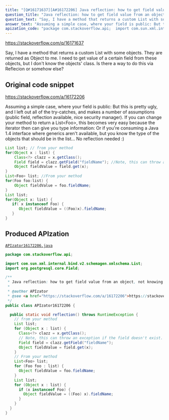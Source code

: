 ```yaml
---
title: "[Q#16171637][A#16172206] Java reflection: how to get field value from an object, not knowing its class"
question_title: "Java reflection: how to get field value from an object, not knowing its class"
question_text: "Say, I have a method that returns a custom List with some objects. They are returned as Object to me. I need to get value of a certain field from these objects, but I don't know the objects' class. Is there a way to do this via Reflecion or somehow else?"
answer_text: "Assuming a simple case, where your field is public: But this is pretty ugly, and I left out all of the try-catches, and makes a number of assumptions (public field, reflection available, nice security manager). If you can change your method to return a List<Foo>, this becomes very easy because the iterator then can give you type information: Or if you're consuming a Java 1.4 interface where generics aren't available, but you know the type of the objects that should be in the list... No reflection needed :)"
apization_code: "package com.stackoverflow.api;  import com.sun.xml.internal.bind.v2.schemagen.xmlschema.List; import org.postgresql.core.Field;  /**  * Java reflection: how to get field value from an object, not knowing its class  *  * @author APIzator  * @see <a href=\"https://stackoverflow.com/a/16172206\">https://stackoverflow.com/a/16172206</a>  */ public class APIzator16172206 {    public static void reflection() throws RuntimeException {     // from your method     List list;     for (Object x : list) {       Class<?> clazz = x.getClass();       // Note, this can throw an exception if the field doesn't exist.       Field field = clazz.getField(\"fieldName\");       Object fieldValue = field.get(x);     }     // From your method     List<Foo> list;     for (Foo foo : list) {       Object fieldValue = foo.fieldName;     }     List list;     for (Object x : list) {       if (x instanceof Foo) {         Object fieldValue = ((Foo) x).fieldName;       }     }   } }"
---
```


https://stackoverflow.com/q/16171637

Say, I have a method that returns a custom List with some objects. They are returned as Object to me. I need to get value of a certain field from these objects, but I don&#x27;t know the objects&#x27; class.
Is there a way to do this via Reflecion or somehow else?



## Original code snippet

https://stackoverflow.com/a/16172206

Assuming a simple case, where your field is public:
But this is pretty ugly, and I left out all of the try-catches, and makes a number of assumptions (public field, reflection available, nice security manager).
If you can change your method to return a List&lt;Foo&gt;, this becomes very easy because the iterator then can give you type information:
Or if you&#x27;re consuming a Java 1.4 interface where generics aren&#x27;t available, but you know the type of the objects that should be in the list...
No reflection needed :)

```java
List list; // from your method
for(Object x : list) {
    Class<?> clazz = x.getClass();
    Field field = clazz.getField("fieldName"); //Note, this can throw an exception if the field doesn't exist.
    Object fieldValue = field.get(x);
}
List<Foo> list; //From your method
for(Foo foo:list) {
    Object fieldValue = foo.fieldName;
}
List list;
for(Object x: list) {
   if( x instanceof Foo) {
      Object fieldValue = ((Foo)x).fieldName;
   }
}
```

## Produced APIzation

[`APIzator16172206.java`](https://github.com/pasqualesalza/apization-temp-data/raw/master/apizations/java/APIzator16172206.java)

```java
package com.stackoverflow.api;

import com.sun.xml.internal.bind.v2.schemagen.xmlschema.List;
import org.postgresql.core.Field;

/**
 * Java reflection: how to get field value from an object, not knowing its class
 *
 * @author APIzator
 * @see <a href="https://stackoverflow.com/a/16172206">https://stackoverflow.com/a/16172206</a>
 */
public class APIzator16172206 {

  public static void reflection() throws RuntimeException {
    // from your method
    List list;
    for (Object x : list) {
      Class<?> clazz = x.getClass();
      // Note, this can throw an exception if the field doesn't exist.
      Field field = clazz.getField("fieldName");
      Object fieldValue = field.get(x);
    }
    // From your method
    List<Foo> list;
    for (Foo foo : list) {
      Object fieldValue = foo.fieldName;
    }
    List list;
    for (Object x : list) {
      if (x instanceof Foo) {
        Object fieldValue = ((Foo) x).fieldName;
      }
    }
  }
}

```